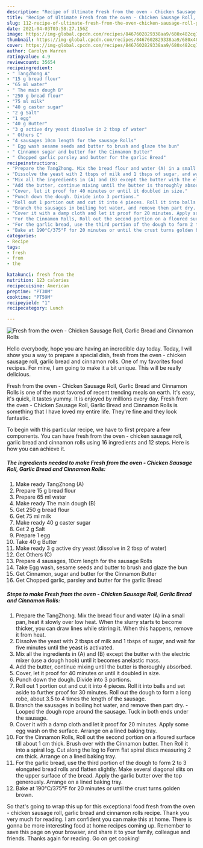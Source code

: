 ```yaml
---
description: "Recipe of Ultimate Fresh from the oven - Chicken Sausage Roll, Garlic Bread and Cinnamon Rolls"
title: "Recipe of Ultimate Fresh from the oven - Chicken Sausage Roll, Garlic Bread and Cinnamon Rolls"
slug: 112-recipe-of-ultimate-fresh-from-the-oven-chicken-sausage-roll-garlic-bread-and-cinnamon-rolls
date: 2021-04-03T03:58:27.156Z
image: https://img-global.cpcdn.com/recipes/8467602829338aa9/680x482cq70/fresh-from-the-oven-chicken-sausage-roll-garlic-bread-and-cinnamon-rolls-recipe-main-photo.jpg
thumbnail: https://img-global.cpcdn.com/recipes/8467602829338aa9/680x482cq70/fresh-from-the-oven-chicken-sausage-roll-garlic-bread-and-cinnamon-rolls-recipe-main-photo.jpg
cover: https://img-global.cpcdn.com/recipes/8467602829338aa9/680x482cq70/fresh-from-the-oven-chicken-sausage-roll-garlic-bread-and-cinnamon-rolls-recipe-main-photo.jpg
author: Carolyn Warren
ratingvalue: 4.9
reviewcount: 35654
recipeingredient:
- " TangZhong A"
- "15 g bread flour"
- "65 ml water"
- " The main dough B"
- "250 g bread flour"
- "75 ml milk"
- "40 g caster sugar"
- "2 g Salt"
- "1 egg"
- "40 g Butter"
- "3 g active dry yeast dissolve in 2 tbsp of water"
- " Others C"
- "4 sausages 10cm length for the sausage Rolls"
- " Egg wash sesame seeds and butter to brush and glaze the bun"
- " Cinnamon sugar and butter for the Cinnamon Butter"
- " Chopped garlic parsley and butter for the garlic Bread"
recipeinstructions:
- "Prepare the TangZhong. Mix the bread flour and water (A) in a small pan, heat it slowly over low heat. When the slurry starts to become thicker, you can draw lines while stirring it. When this happens, remove it from heat."
- "Dissolve the yeast with 2 tbsps of milk and 1 tbsps of sugar, and wait for five minutes until the yeast is activated."
- "Mix all the ingredients in (A) and (B) except the butter with the electric mixer (use a dough hook) until it becomes anelastic mass."
- "Add the butter, continue mixing until the butter is thoroughly absorbed."
- "Cover, let it proof for 40 minutes or until it doubled in size."
- "Punch down the dough. Divide into 3 portions."
- "Roll out 1 portion out and cut it into 4 pieces. Roll it into balls and set aside to further proof for 30 minutes. Roll out the dough to form a long robe, about 3.5 to 4 times the length of the sausage."
- "Branch the sausages in boiling hot water, and remove then part dry.  Looped the dough rope around the sausage. Tuck in both ends under the sausage."
- "Cover it with a damp cloth and let it proof for 20 minutes. Apply some egg wash on the surface. Arrange on a lined baking tray."
- "For the Cinnamon Rolls, Roll out the second portion on a floured surface till about 1 cm thick. Brush over with the Cinnamon butter. Then Roll it into a spiral log. Cut along the log to Form flat spiral discs measuring 2 cm thick. Arrange on a lined baking tray."
- "For the garlic bread, use the third portion of the dough to form 2 to 3 elongated bread rolls and flatten slightly. Make several diagonal slits on the upper surface of the bread. Apply the garlic butter over the top generously. Arrange on a lined baking tray."
- "Bake at 190°C/375°F for 20 minutes or until the crust turns golden brown."
categories:
- Recipe
tags:
- fresh
- from
- the

katakunci: fresh from the 
nutrition: 123 calories
recipecuisine: American
preptime: "PT30M"
cooktime: "PT59M"
recipeyield: "1"
recipecategory: Lunch

---
```



![Fresh from the oven - Chicken Sausage Roll, Garlic Bread and Cinnamon Rolls](https://img-global.cpcdn.com/recipes/8467602829338aa9/680x482cq70/fresh-from-the-oven-chicken-sausage-roll-garlic-bread-and-cinnamon-rolls-recipe-main-photo.jpg)

Hello everybody, hope you are having an incredible day today. Today, I will show you a way to prepare a special dish, fresh from the oven - chicken sausage roll, garlic bread and cinnamon rolls. One of my favorites food recipes. For mine, I am going to make it a bit unique. This will be really delicious.

Fresh from the oven - Chicken Sausage Roll, Garlic Bread and Cinnamon Rolls is one of the most favored of recent trending meals on earth. It's easy, it's quick, it tastes yummy. It is enjoyed by millions every day. Fresh from the oven - Chicken Sausage Roll, Garlic Bread and Cinnamon Rolls is something that I have loved my entire life. They're fine and they look fantastic.




To begin with this particular recipe, we have to first prepare a few components. You can have fresh from the oven - chicken sausage roll, garlic bread and cinnamon rolls using 16 ingredients and 12 steps. Here is how you can achieve it.

<!--inarticleads1-->

##### The ingredients needed to make Fresh from the oven - Chicken Sausage Roll, Garlic Bread and Cinnamon Rolls:

1. Make ready  TangZhong (A)
1. Prepare 15 g bread flour
1. Prepare 65 ml water
1. Make ready  The main dough (B)
1. Get 250 g bread flour
1. Get 75 ml milk
1. Make ready 40 g caster sugar
1. Get 2 g Salt
1. Prepare 1 egg
1. Take 40 g Butter
1. Make ready 3 g active dry yeast (dissolve in 2 tbsp of water)
1. Get  Others (C)
1. Prepare 4 sausages, 10cm length for the sausage Rolls
1. Take  Egg wash, sesame seeds and butter to brush and glaze the bun
1. Get  Cinnamon, sugar and butter for the Cinnamon Butter
1. Get  Chopped garlic, parsley and butter for the garlic Bread




<!--inarticleads2-->

##### Steps to make Fresh from the oven - Chicken Sausage Roll, Garlic Bread and Cinnamon Rolls:

1. Prepare the TangZhong. Mix the bread flour and water (A) in a small pan, heat it slowly over low heat. When the slurry starts to become thicker, you can draw lines while stirring it. When this happens, remove it from heat.
1. Dissolve the yeast with 2 tbsps of milk and 1 tbsps of sugar, and wait for five minutes until the yeast is activated.
1. Mix all the ingredients in (A) and (B) except the butter with the electric mixer (use a dough hook) until it becomes anelastic mass.
1. Add the butter, continue mixing until the butter is thoroughly absorbed.
1. Cover, let it proof for 40 minutes or until it doubled in size.
1. Punch down the dough. Divide into 3 portions.
1. Roll out 1 portion out and cut it into 4 pieces. Roll it into balls and set aside to further proof for 30 minutes. Roll out the dough to form a long robe, about 3.5 to 4 times the length of the sausage.
1. Branch the sausages in boiling hot water, and remove then part dry.  - Looped the dough rope around the sausage. Tuck in both ends under the sausage.
1. Cover it with a damp cloth and let it proof for 20 minutes. Apply some egg wash on the surface. Arrange on a lined baking tray.
1. For the Cinnamon Rolls, Roll out the second portion on a floured surface till about 1 cm thick. Brush over with the Cinnamon butter. Then Roll it into a spiral log. Cut along the log to Form flat spiral discs measuring 2 cm thick. Arrange on a lined baking tray.
1. For the garlic bread, use the third portion of the dough to form 2 to 3 elongated bread rolls and flatten slightly. Make several diagonal slits on the upper surface of the bread. Apply the garlic butter over the top generously. Arrange on a lined baking tray.
1. Bake at 190°C/375°F for 20 minutes or until the crust turns golden brown.




So that's going to wrap this up for this exceptional food fresh from the oven - chicken sausage roll, garlic bread and cinnamon rolls recipe. Thank you very much for reading. I am confident you can make this at home. There is gonna be more interesting food at home recipes coming up. Remember to save this page on your browser, and share it to your family, colleague and friends. Thanks again for reading. Go on get cooking!
